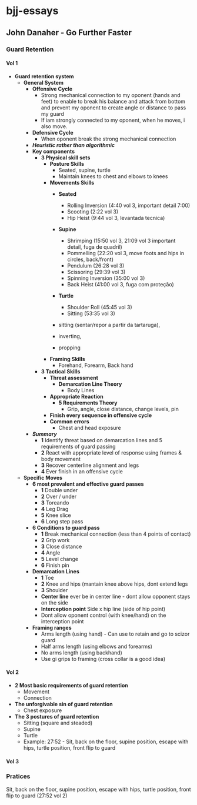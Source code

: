 # bjj-essays
## John Danaher - Go Further Faster
### Guard Retention
#### Vol 1
- **Guard retention system**
  - **General System**
    - **Offensive Cycle**
      - Strong mechanical connection to my oponent (hands and feet) to enable to break his balance and attack from bottom and prevent my oponent to create angle or distance to pass my guard
      - If iam strongly connected to my oponent, when he moves, i also move.
    - **Defensive Cycle**
      - When oponent break the strong mechanical connection
    - ***Heuristic rather than algorithmic***
    - **Key components**
      - **3 Physical skill sets**
        - **Posture Skills**
          - Seated, supine, turtle
          - Maintain knees to chest and elbows to knees
        - **Movements Skills**
          - **Seated**
            - Rolling Inversion (4:40 vol 3, important detail 7:00)
            - Scooting (2:22 vol 3)
            - Hip Heist (9:44 vol 3, levantada tecnica)
          - **Supine**
            - Shrimping (15:50 vol 3, 21:09 vol 3 important detail, fuga de quadril)
            - Pommelling (22:20 vol 3, move foots and hips in circles, back/front)
            - Pendulum (26:28 vol 3)
            - Scissoring (29:39 vol 3)
            - Spinning Inversion (35:00 vol 3)
            - Back Heist (41:00 vol 3, fuga com proteção)
          - **Turtle**
            - Shoulder Roll (45:45 vol 3)
            - Sitting (53:35 vol 3)
          
          - sitting (sentar/repor a partir da tartaruga),
          - inverting,
          - propping
        - **Framing Skills**
          - Forehand, Forearm, Back hand
      - **3 Tactical Skills**
        - **Threat assessment**
          - **Demarcation Line Theory**
            - Body Lines  
        - **Appropriate Reaction**
          - **5 Requirements Theory**
            - Grip, angle, close distance, change levels, pin
        - **Finish every sequence in offensive cycle**
        - **Common errors**
          - Chest and head exposure
    - ***Summary***
      - **1** Identify threat based on demarcation lines and 5 requirements of guard passing
      - **2** React with appropriate level of response using frames & body movement
      - **3** Recover centerline alignment and legs
      - **4** Ever finish in an offensive cycle
  - **Specific Moves**
    - **6 most prevalent and effective guard passes**
      - **1** Double under
      - **2** Over / under
      - **3** Toreando
      - **4** Leg Drag
      - **5** Knee slice
      - **6** Long step pass
    - **6 Conditions to guard pass**
      - **1** Break mechanical connection (less than 4 points of contact)
      - **2** Grip work
      - **3** Close distance
      - **4** Angle
      - **5** Level change
      - **6** Finish pin
    - **Demarcation Lines**
      - **1** Toe
      - **2** Knee and hips (mantain knee above hips, dont extend legs
      - **3** Shoulder
      - **Center line** ever be in center line - dont allow opponent stays on the side
      - **Interception point** Side x hip line (side of hip point)
      - Dont allow oponent control (with knee/hand) on the interception point
    - **Framing ranges**
      - Arms length (using hand) - Can use to retain and go to scizor guard
      - Half arms length (using elbows and forearms)
      - No arms length (using backhand)
      - Use gi grips to framing (cross collar is a good idea)
#### Vol 2
- **2 Most basic requirements of guard retention**
  - Movement
  - Connection
- **The unforgivable sin of guard retention**
  - Chest exposure
- **The 3 postures of guard retention**
  - Sitting (square and steaded)
  - Supine
  - Turtle
  - Example: 27:52 - Sit, back on the floor, supine position, escape with hips, turtle position, front flip to guard
#### Vol 3  


### Pratices
Sit, back on the floor, supine position, escape with hips, turtle position, front flip to guard (27:52 vol 2)
